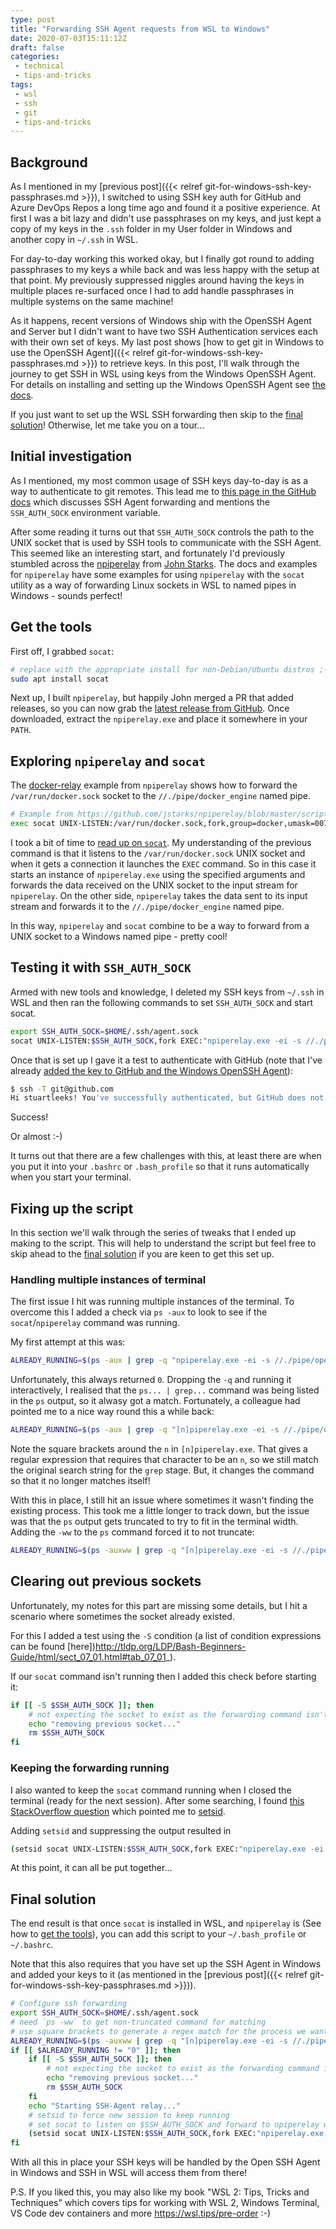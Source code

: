 ```yaml
---
type: post
title: "Forwarding SSH Agent requests from WSL to Windows"
date: 2020-07-03T15:11:12Z
draft: false
categories:
 - technical
 - tips-and-tricks
tags:
 - wsl
 - ssh
 - git
 - tips-and-tricks
---
```




## Background

As I mentioned in my [previous post]({{< relref git-for-windows-ssh-key-passphrases.md >}}), I switched to using SSH key auth for GitHub and Azure DevOps Repos a long time ago and found it a positive experience. At first I was a bit lazy and didn't use passphrases on my keys, and just kept a copy of my keys in the `.ssh` folder in my User folder in Windows and another copy in `~/.ssh` in WSL. 

For day-to-day working this worked okay, but I finally got round to adding passphrases to my keys a while back and was less happy with the setup at that point. My previously suppressed niggles around having the keys in multiple places re-surfaced once I had to add handle passphrases in multiple systems on the same machine!

As it happens, recent versions of Windows ship with the OpenSSH Agent and Server but I didn't want to have two SSH Authentication services each with their own set of keys. My last post shows [how to get git in Windows to use the OpenSSH Agent]({{< relref git-for-windows-ssh-key-passphrases.md >}}) to retrieve keys. In this post, I'll walk through the journey to get SSH in WSL using keys from the Windows OpenSSH Agent. For details on installing and setting up the Windows OpenSSH Agent see [the docs](https://docs.microsoft.com/en-us/windows-server/administration/openssh/openssh_install_firstuse).

If you just want to set up the WSL SSH forwarding then skip to the [final solution](#final-solution)! Otherwise, let me take you on a tour...

## Initial investigation

As I mentioned, my most common usage of SSH keys day-to-day is as a way to authenticate to git remotes. This lead me to [this page in the GitHub docs](https://docs.github.com/en/developers/overview/using-ssh-agent-forwarding) which discusses SSH Agent forwarding and mentions the `SSH_AUTH_SOCK` environment variable.

After some reading it turns out that `SSH_AUTH_SOCK` controls the path to the UNIX socket that is used by SSH tools to communicate with the SSH Agent. This seemed like an interesting start, and fortunately I'd previously stumbled across the [npiperelay]() from [John Starks](https://twitter.com/gigastarks). The docs and examples for `npiperelay` have some examples for using `npiperelay` with the `socat` utility as a way of forwarding Linux sockets in WSL to named pipes in Windows - sounds perfect!

## Get the tools

First off, I grabbed `socat`:

```bash
# replace with the appropriate install for non-Debian/Ubuntu distros ;-)
sudo apt install socat
```

Next up, I built `npiperelay`, but happily John merged a PR that added releases, so you can now grab the [latest release from GitHub](https://github.com/jstarks/npiperelay/releases/latest). Once downloaded, extract the `npiperelay.exe` and place it somewhere in your `PATH`.

## Exploring `npiperelay` and `socat`

The [docker-relay](https://github.com/jstarks/npiperelay/blob/master/scripts/docker-relay) example from `npiperelay` shows how to forward the `/var/run/docker.sock` socket to the `//./pipe/docker_engine` named pipe.

```bash
# Example from https://github.com/jstarks/npiperelay/blob/master/scripts/docker-relay
exec socat UNIX-LISTEN:/var/run/docker.sock,fork,group=docker,umask=007 EXEC:"npiperelay.exe -ep -s //./pipe/docker_engine",nofork
```

I took a bit of time to [read up on `socat`](https://linux.die.net/man/1/socat). My understanding of the previous command is that it listens to the `/var/run/docker.sock` UNIX socket and when it gets a connection it launches the `EXEC` command. So in this case it starts an instance of `npiperelay.exe` using the specified arguments and forwards the data received on the UNIX socket to the input stream for `npiperelay`. On the other side, `npiperelay` takes the data sent to its input stream and forwards it to the `//./pipe/docker_engine` named pipe.

In this way, `npiperelay` and `socat` combine to be a way to forward from a UNIX socket to a Windows named pipe - pretty cool!

## Testing it with `SSH_AUTH_SOCK`

Armed with new tools and knowledge, I deleted my SSH keys from `~/.ssh` in WSL and then ran the following commands to set `SSH_AUTH_SOCK` and start socat.

```bash
export SSH_AUTH_SOCK=$HOME/.ssh/agent.sock
socat UNIX-LISTEN:$SSH_AUTH_SOCK,fork EXEC:"npiperelay.exe -ei -s //./pipe/openssh-ssh-agent",nofork &
```

Once that is set up I gave it a test to authenticate with GitHub (note that I've already [added the key to GitHub and the Windows OpenSSH Agent](https://docs.github.com/en/github/authenticating-to-github/adding-a-new-ssh-key-to-your-github-account)):

```bash
$ ssh -T git@github.com
Hi stuartleeks! You've successfully authenticated, but GitHub does not provide shell access.
```

Success! 

Or almost :-)

It turns out that there are a few challenges with this, at least there are when you put it into your `.bashrc` or `.bash_profile` so that it runs automatically when you start your terminal.

## Fixing up the script

In this section we'll walk through the series of tweaks that I ended up making to the script. This will help to understand the script but feel free to skip ahead to the [final solution](#final-solution) if you are keen to get this set up.

### Handling multiple instances of terminal

The first issue I hit was running multiple instances of the terminal. To overcome this I added a check via `ps -aux` to look to see if the `socat`/`npiperelay` command was running.

My first attempt at this was:

```bash
ALREADY_RUNNING=$(ps -aux | grep -q "npiperelay.exe -ei -s //./pipe/openssh-ssh-agent"; echo $?)
```

Unfortunately, this always returned `0`. Dropping the `-q` and running it interactively, I realised that the `ps... | grep...` command was being listed in the `ps` output, so it alwasy got a match. Fortunately, a colleague had pointed me to a nice way round this a while back:

```bash
ALREADY_RUNNING=$(ps -aux | grep -q "[n]piperelay.exe -ei -s //./pipe/openssh-ssh-agent"; echo $?)
```

Note the square brackets around the `n` in `[n]piperelay.exe`. That gives a regular expression that requires that character to be an `n`, so we still match the original search string for the `grep` stage. But, it changes the command so that it no longer matches itself!

With this in place, I still hit an issue where sometimes it wasn't finding the existing process. This took me a little longer to track down, but the issue was that the `ps` output gets truncated to try to fit in the terminal width. Adding the `-ww` to the `ps` command forced it to not truncate:

```bash
ALREADY_RUNNING=$(ps -auxww | grep -q "[n]piperelay.exe -ei -s //./pipe/openssh-ssh-agent"; echo $?)
```

## Clearing out previous sockets

Unfortunately, my notes for this part are missing some details, but I hit a scenario where sometimes the socket already existed. 

For this I added a test using the `-S` condition (a list of condition expressions can be found [here])http://tldp.org/LDP/Bash-Beginners-Guide/html/sect_07_01.html#tab_07_01_).

If our `socat` command isn't running then I added this check before starting it:

```bash
if [[ -S $SSH_AUTH_SOCK ]]; then
    # not expecting the socket to exist as the forwarding command isn't running (http://www.tldp.org/LDP/abs/html/fto.html)
    echo "removing previous socket..."
    rm $SSH_AUTH_SOCK
fi
```

### Keeping the forwarding running

I also wanted to keep the `socat` command running when I closed the terminal (ready for the next session). After some searching, I found [this StackOverflow question](https://stackoverflow.com/questions/19233529/run-bash-script-as-daemon) which pointed me to [setsid](https://linux.die.net/man/2/setsid).

Adding `setsid` and suppressing the output resulted in 

```bash
(setsid socat UNIX-LISTEN:$SSH_AUTH_SOCK,fork EXEC:"npiperelay.exe -ei -s //./pipe/openssh-ssh-agent",nofork &) > /dev/null 2>&1
```
At this point, it can all be put together...

## Final solution

The end result is that once `socat` is installed in WSL, and `npiperelay` is (See how to [get the tools](#get-the-tools)), you can add this script to your `~/.bash_profile` or  `~/.bashrc`.

Note that this also requires that you have set up the SSH Agent in Windows and added your keys to it (as mentioned in the [previous post]({{< relref git-for-windows-ssh-key-passphrases.md >}})).

```bash
# Configure ssh forwarding
export SSH_AUTH_SOCK=$HOME/.ssh/agent.sock
# need `ps -ww` to get non-truncated command for matching
# use square brackets to generate a regex match for the process we want but that doesn't match the grep command running it!
ALREADY_RUNNING=$(ps -auxww | grep -q "[n]piperelay.exe -ei -s //./pipe/openssh-ssh-agent"; echo $?)
if [[ $ALREADY_RUNNING != "0" ]]; then
    if [[ -S $SSH_AUTH_SOCK ]]; then
        # not expecting the socket to exist as the forwarding command isn't running (http://www.tldp.org/LDP/abs/html/fto.html)
        echo "removing previous socket..."
        rm $SSH_AUTH_SOCK
    fi
    echo "Starting SSH-Agent relay..."
    # setsid to force new session to keep running
    # set socat to listen on $SSH_AUTH_SOCK and forward to npiperelay which then forwards to openssh-ssh-agent on windows
    (setsid socat UNIX-LISTEN:$SSH_AUTH_SOCK,fork EXEC:"npiperelay.exe -ei -s //./pipe/openssh-ssh-agent",nofork &) >/dev/null 2>&1
fi
```

With all this in place your SSH keys will be handled by the Open SSH Agent in Windows and SSH in WSL will access them from there!


P.S. If you liked this, you may also like my book "WSL 2: Tips, Tricks and Techniques" which covers tips for working with WSL 2, Windows Terminal, VS Code dev containers and more <https://wsl.tips/pre-order> :-)
